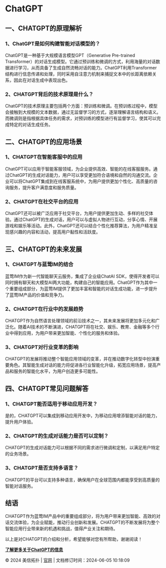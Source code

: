 # ChatGPT

## 一、CHATGPT的原理解析

### 1、ChatGPT是如何构建智能对话模型的？

ChatGPT是一种基于大规模语言模型GPT（Generative Pre-trained Transformer）的对话生成模型。它通过预训练和微调的方式，利用海量的对话数据进行学习，从而具备了生成自然流畅对话的能力。ChatGPT利用Transformer结构进行信息传递和处理，同时采用自注意力机制来捕捉文本中的长距离依赖关系，因此在对话生成中表现出色。

### 2、CHATGPT背后的技术原理是什么？

ChatGPT的技术原理主要包括两个方面：预训练和微调。在预训练过程中，模型会接触到大规模的文本数据，通过无监督学习的方式，逐渐理解语言结构和语义。而微调则是指根据具体任务的需求，对预训练的模型进行有监督学习，使其可以完成特定的对话生成任务。

## 二、CHATGPT的应用场景

### 1、CHATGPT在智能客服中的应用

ChatGPT可以应用于智能客服领域，为企业提供高效、智能的在线客服服务。通过ChatGPT的生成对话能力，用户可以享受更加符合语境和自然的沟通交流。企业可以将ChatGPT集成到在线客服系统中，为用户提供更加个性化、高质量的咨询服务，提升客户满意度和服务质量。

### 2、CHATGPT在社交平台的应用

ChatGPT还可以被广泛应用于社交平台，为用户提供更加生动、多样的社交体验。通过ChatGPT的生成对话，用户可以与虚拟人物进行互动，分享心情、开展游戏和娱乐等活动。此外，ChatGPT还可以结合个性化推荐算法，为用户精准呈现感兴趣的内容和活动，提高用户黏性和活跃度。

## 三、CHATGPT的未来发展

### 1、CHATGPT与蓝莺IM的结合

蓝莺IM作为新一代智能聊天云服务，集成了企业级ChatAI SDK，使得开发者可以同时拥有聊天和大模型AI两大功能，构建自己的智能应用。ChatGPT作为其中一个重要组成部分，为蓝莺IM提供了更加丰富和智能的对话生成功能，进一步提升了蓝莺IM产品的价值和竞争力。

### 2、CHATGPT在行业中的发展趋势

CHATGPT作为自然语言处理领域的前沿技术之一，其未来发展将更加多元化和广泛化。随着AI技术的不断演进，CHATGPT将在社交、娱乐、教育、金融等多个行业中得到应用，为用户带来更加智能、个性化的服务和体验。

### 3、CHATGPT对行业变革的影响

CHATGPT的发展将推动整个智能应用领域的变革，并在推动数字化转型中扮演重要角色。其智能生成对话的能力将促进各行业智能化升级，拓宽应用场景，提高产品和服务的智能化水平，为用户创造更多可能性。

## 四、CHATGPT常见问题解答

### 1、CHATGPT能否适用于移动应用开发？

是的，CHATGPT可以集成到移动应用开发中，为移动应用增添智能对话的能力，提升用户体验。

### 2、CHATGPT的生成对话能力是否可以定制？

CHATGPT的生成对话能力可以根据不同的需求进行微调和定制，以满足用户特定的业务场景。

### 3、CHATGPT是否支持多语言？

CHATGPT的平台可以支持多种语言，确保用户在全球范围内都能享受到高质量的智能对话服务。

## 结语

CHATGPT作为蓝莺IM产品中的重要组成部分，将为用户带来更加智能、高效的对话交流体验，为企业赋能，推动行业创新和发展。CHATGPT的不断发展将为整个智能应用行业带来新的机遇和挑战，值得产业关注和期待。

以上是对CHATGPT的介绍和分析，希望能够对您有所帮助，谢谢阅读！

__[了解更多关于ChatGPT的信息](https://docs.lanyingim.com/articles/product-and-technologies/how-to-implement-an-intelligent-customer-service-by-chatgpt.html)__

© 2024 美信拓扑 | [官网](https://lanyingim.com) | 文档修订时间：2024-06-05 10:18:09